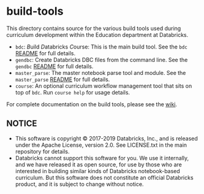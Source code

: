 # build-tools

This directory contains source for the various build tools used during
curriculum development within the Education department at Databricks.

* `bdc`: *B*uild *D*atabricks *C*ourse: This is the main build tool. See
  the `bdc` [README](bdc/README.md) for full details.
* `gendbc`: Create Databricks DBC files from the command line.  See
  the `gendbc` [README](gendbc/README.md) for full details.
* `master_parse`: The master notebook parse tool and module. See the
  `master_parse` [README](master_parse/README.md) for full details.
* `course`: An optional curriculum workflow management tool that sits on top
  of `bdc`. Run `course help` for usage details.

For complete documentation on the build tools, please see the [wiki][].

## NOTICE

- This software is copyright © 2017-2019 Databricks, Inc., and is released under the Apache License, version 2.0. See LICENSE.txt in the main repository for details.
- Databricks cannot support this software for you. We use it internally, and we have released it as open source, for use by those who are interested in building similar kinds of Databricks notebook-based curriculum. But this software does not constitute an official Databricks product, and it is subject to change without notice.

[wiki]: https://github.com/databricks-edu/build-tooling/wiki

